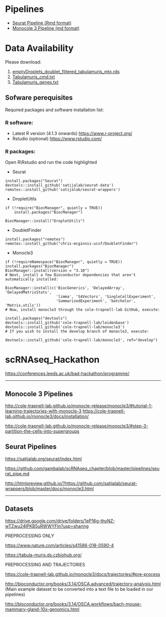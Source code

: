 # Pipelines

* [Seurat Pipeline (Rmd format)](https://github.com/luisacutillo78/scRNAseq_Hackathon/blob/main/Analysis_TabulaMuris_AC.Rmd)
* [Monocole 3 Pipeline (md format)](https://github.com/luisacutillo78/scRNAseq_Hackathon/blob/main/monocle3_pipe_FP.md)



# Data Availability
Please download:
1. [emptyDroplets_doublet_filtered_tabulamuris_mtx.rds](https://drive.google.com/file/d/1TLYPcawqbtqApGDTXUZuwE9BJDpeUbPX/view?usp=sharing)
2. [Tabulamuris_cmd.txt](https://drive.google.com/file/d/1ngJ45fOzgY6pm9gNZdCKjXdG7lmJmY03/view?usp=sharing)
3. [Tabulamuris_genes.txt](https://drive.google.com/file/d/1L3IGc59iVLwT2HE7sGBu3R_DhzjxT7oF/view?usp=sharing)


## Sofware perequisites
Required packages and software installation list:


### R software: 
* Latest R version (4.1.3 onwards) https://www.r-project.org/
* Rstudio (optional) https://www.rstudio.com/

### R packages:

Open R\Rstudio and run the code highlighted

* Seurat
 ```
install.packages("Seurat")
devtools::install_github('satijalab/seurat-data')
remotes::install_github('satijalab/seurat-wrappers')
 ```
* DropletUtils
```
if (!require("BiocManager", quietly = TRUE))
    install.packages("BiocManager")

BiocManager::install("DropletUtils")
```
* DoubletFinder
```
install.packages("remotes")
remotes::install_github("chris-mcginnis-ucsf/DoubletFinder")
```
* Monocle3
```
if (!requireNamespace("BiocManager", quietly = TRUE))
install.packages("BiocManager")
BiocManager::install(version = "3.10")
# Next, install a few Bioconductor dependencies that aren't automatically installed:

BiocManager::install(c('BiocGenerics', 'DelayedArray', 'DelayedMatrixStats',
                       'limma', 'S4Vectors', 'SingleCellExperiment',
                       'SummarizedExperiment', 'batchelor', 'Matrix.utils'))
# Now, install monocle3 through the cole-trapnell-lab GitHub, execute:

install.packages("devtools")
devtools::install_github('cole-trapnell-lab/leidenbase')
devtools::install_github('cole-trapnell-lab/monocle3')
# If you wish to install the develop branch of monocle3, execute:

devtools::install_github('cole-trapnell-lab/monocle3', ref="develop")
```
# scRNAseq_Hackathon

https://conferences.leeds.ac.uk/bad-hackathon/programme/

****
## Monocole 3 Pipelines
http://cole-trapnell-lab.github.io/monocle-release/monocle3/#tutorial-1-learning-trajectories-with-monocle-3
https://cole-trapnell-lab.github.io/monocle3/docs/installation/

http://cole-trapnell-lab.github.io/monocle-release/monocle3/#step-3-partition-the-cells-into-supergroups


## Seurat Pipelines
https://satijalab.org/seurat/index.html

https://github.com/gambalab/scRNAseq_chapter/blob/master/pipelines/seurat_pipe.md

http://htmlpreview.github.io/?https://github.com/satijalab/seurat-wrappers/blob/master/docs/monocle3.html

****
## Datasets

https://drive.google.com/drive/folders/1eP16g-thyNZ-wTZwu24IPKB5uRWWYFIn?usp=sharing


PREPROCESSING ONLY

https://www.nature.com/articles/s41586-018-0590-4

https://tabula-muris.ds.czbiohub.org/

PREPROCESSING AND TRAJECTORIES

https://cole-trapnell-lab.github.io/monocle3/docs/trajectories/#pre-process

http://bioconductor.org/books/3.14/OSCA.advanced/trajectory-analysis.html (Main example dataset to be converted into a text file to be loaded in our pipelines)

http://bioconductor.org/books/3.14/OSCA.workflows/bach-mouse-mammary-gland-10x-genomics.html
